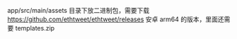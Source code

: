 app/src/main/assets 目录下放二进制包，需要下载 https://github.com/ethtweet/ethtweet/releases 安卓 arm64 的版本，里面还需要 templates.zip